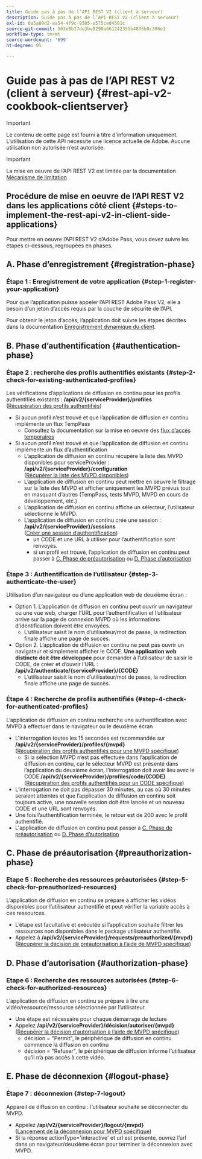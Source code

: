 ```yaml
---
title: Guide pas à pas de l’API REST V2 (client à serveur)
description: Guide pas à pas de l’API REST V2 (client à serveur)
exl-id: 6a5a89d2-ea54-4f9c-9505-e575ced4301c
source-git-commit: 563e0b17de3be9290a661242355b4835b8c386e1
workflow-type: tm+mt
source-wordcount: '699'
ht-degree: 0%

---
```


# Guide pas à pas de l’API REST V2 (client à serveur) {#rest-api-v2-cookbook-clientserver}

>[!IMPORTANT]
>
> Le contenu de cette page est fourni à titre d’information uniquement. L’utilisation de cette API nécessite une licence actuelle de Adobe. Aucune utilisation non autorisée n’est autorisée.

>[!IMPORTANT]
>
> La mise en oeuvre de l’API REST V2 est limitée par la documentation [Mécanisme de limitation](/help/authentication/throttling-mechanism.md) .

## Procédure de mise en oeuvre de l’API REST V2 dans les applications côté client {#steps-to-implement-the-rest-api-v2-in-client-side-applications}

Pour mettre en oeuvre l’API REST V2 d’Adobe Pass, vous devez suivre les étapes ci-dessous, regroupées en phases.

## A. Phase d’enregistrement {#registration-phase}

### Étape 1 : Enregistrement de votre application {#step-1-register-your-application}

Pour que l’application puisse appeler l’API REST Adobe Pass V2, elle a besoin d’un jeton d’accès requis par la couche de sécurité de l’API.

Pour obtenir le jeton d’accès, l’application doit suivre les étapes décrites dans la documentation [Enregistrement dynamique du client](../../dcr-api/apis/dynamic-client-registration-apis-retrieve-access-token.md).

## B. Phase d’authentification {#authentication-phase}

### Étape 2 : recherche des profils authentifiés existants {#step-2-check-for-existing-authenticated-profiles}

Les vérifications d’applications de diffusion en continu pour les profils authentifiés existants : <b>/api/v2/{serviceProvider}/profiles</b><br>
([Récupération des profils authentifiés](../apis/profiles-apis/rest-api-v2-profiles-apis-retrieve-profiles.md))

* Si aucun profil n’est trouvé et que l’application de diffusion en continu implémente un flux TempPass
   * Consultez la documentation sur la mise en oeuvre des [flux d’accès temporaires](../flows/temporary-access-flows/rest-api-v2-access-temporary-flows.md)
* Si aucun profil n’est trouvé et que l’application de diffusion en continu implémente un flux d’authentification
   * L’application de diffusion en continu récupère la liste des MVPD disponibles pour serviceProvider : <b>/api/v2/{serviceProvider}/configuration</b><br>
([Récupérer la liste des MVPD disponibles](../apis/configuration-apis/rest-api-v2-configuration-apis-retrieve-configuration-for-specific-service-provider.md))
   * L’application de diffusion en continu peut mettre en oeuvre le filtrage sur la liste des MVPD et afficher uniquement les MVPD prévus tout en masquant d’autres (TempPass, tests MVPD, MVPD en cours de développement, etc.)
   * L’application de diffusion en continu affiche un sélecteur, l’utilisateur sélectionne le MVPD.
   * L’application de diffusion en continu crée une session : <b>/api/v2/{serviceProvider}/sessions</b><br>
([Créer une session d’authentification](../apis/sessions-apis/rest-api-v2-sessions-apis-create-authentication-session.md))<br>
      * un CODE et une URL à utiliser pour l’authentification sont renvoyés.
      * si un profil est trouvé, l’application de diffusion en continu peut passer à <a href="#preauthorization-phase">C. Phase de préautorisation</a> ou <a href="#authorization-phase">D. Phase d’autorisation</a>

### Étape 3 : Authentification de l’utilisateur {#step-3-authenticate-the-user}

Utilisation d’un navigateur ou d’une application web de deuxième écran :

* Option 1. L’application de diffusion en continu peut ouvrir un navigateur ou une vue web, charger l’URL pour l’authentification et l’utilisateur arrive sur la page de connexion MVPD où les informations d’identification doivent être envoyées.
   * L’utilisateur saisit le nom d’utilisateur/mot de passe, la redirection finale affiche une page de succès.
* Option 2. L’application de diffusion en continu ne peut pas ouvrir un navigateur et simplement afficher le CODE. <b>Une application web distincte doit être développée</b> pour demander à l’utilisateur de saisir le CODE, de créer et d’ouvrir l’URL : <b>/api/v2/authenticate/{serviceProvider}/{CODE}</b>
   * L’utilisateur saisit le nom d’utilisateur/mot de passe, la redirection finale affiche une page de succès.

### Étape 4 : Recherche de profils authentifiés {#step-4-check-for-authenticated-profiles}

L’application de diffusion en continu recherche une authentification avec MVPD à effectuer dans le navigateur ou le deuxième écran

* L&#39;interrogation toutes les 15 secondes est recommandée sur <b>/api/v2/{serviceProvider}/profiles/{mvpd}</b><br>
([Récupération des profils authentifiés pour une MVPD spécifique](../apis/profiles-apis/rest-api-v2-profiles-apis-retrieve-profile-for-specific-mvpd.md))
   * Si la sélection MVPD n’est pas effectuée dans l’application de diffusion en continu, car le sélecteur MVPD est présenté dans l’application du deuxième écran, l’interrogation doit avoir lieu avec le CODE <b>/api/v2/{serviceProvider}/profiles/code/{CODE}</b><br>
([Récupération des profils authentifiés pour un CODE spécifique](../apis/profiles-apis/rest-api-v2-profiles-apis-retrieve-profile-for-specific-code.md))
* L’interrogation ne doit pas dépasser 30 minutes, au cas où 30 minutes seraient atteintes et que l’application de diffusion en continu soit toujours active, une nouvelle session doit être lancée et un nouveau CODE et une URL sont renvoyés.
* Une fois l’authentification terminée, le retour est de 200 avec le profil authentifié.
* L&#39;application de diffusion en continu peut passer à <a href="#preauthorization-phase">C. Phase de préautorisation</a> ou <a href="#authorization-phase">D. Phase d’autorisation</a>

## C. Phase de préautorisation {#preauthorization-phase}

### Etape 5 : Recherche des ressources préautorisées {#step-5-check-for-preauthorized-resources}

L’application de diffusion en continu se prépare à afficher les vidéos disponibles pour l’utilisateur authentifié et peut vérifier la variable
accès à ces ressources.

* L’étape est facultative et exécutée si l’application souhaite filtrer les ressources non disponibles dans le package utilisateur authentifié.
* Appelez à <b>/api/v2/{serviceProvider}/requests/preauthorized/{mvpd}</b><br>
([Récupérer la décision de préautorisation à l’aide de MVPD spécifique](../apis/decisions-apis/rest-api-v2-decisions-apis-retrieve-preauthorization-decisions-using-specific-mvpd.md))

## D. Phase d’autorisation {#authorization-phase}

### Etape 6 : Recherche des ressources autorisées {#step-6-check-for-authorized-resources}

L’application de diffusion en continu se prépare à lire une vidéo/ressource/ressource sélectionnée par l’utilisateur.

* Une étape est nécessaire pour chaque démarrage de lecture
* Appelez <b>/api/v2/{serviceProvider}/décision/autoriser/{mvpd}</b><br>
([Récupérer la décision d’autorisation à l’aide de MVPD spécifique](../apis/decisions-apis/rest-api-v2-decisions-apis-retrieve-authorization-decisions-using-specific-mvpd.md))
   * décision = &quot;Permit&quot;, le périphérique de diffusion en continu commence la diffusion en continu
   * décision = &quot;Refuser&quot;, le périphérique de diffusion informe l’utilisateur qu’il n’a pas accès à cette vidéo.

## E. Phase de déconnexion {#logout-phase}

### Étape 7 : déconnexion {#step-7-logout}

Appareil de diffusion en continu : l’utilisateur souhaite se déconnecter du MVPD.

* Appelez <b>/api/v2/{serviceProvider}/logout/{mvpd}</b><br>
([Lancement de la déconnexion pour MVPD spécifique](../apis/logout-apis/rest-api-v2-logout-apis-initiate-logout-for-specific-mvpd.md))
* Si la réponse actionType=&#39;interactive&#39; et url est présente, ouvrez l’url dans un navigateur/deuxième écran pour terminer la déconnexion avec MVPD.
